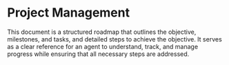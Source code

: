 # Project Management
This document is a structured roadmap that outlines the objective, milestones, and tasks, and detailed steps to achieve the objective. It serves as a clear reference for an agent to understand, track, and manage progress while ensuring that all necessary steps are addressed.